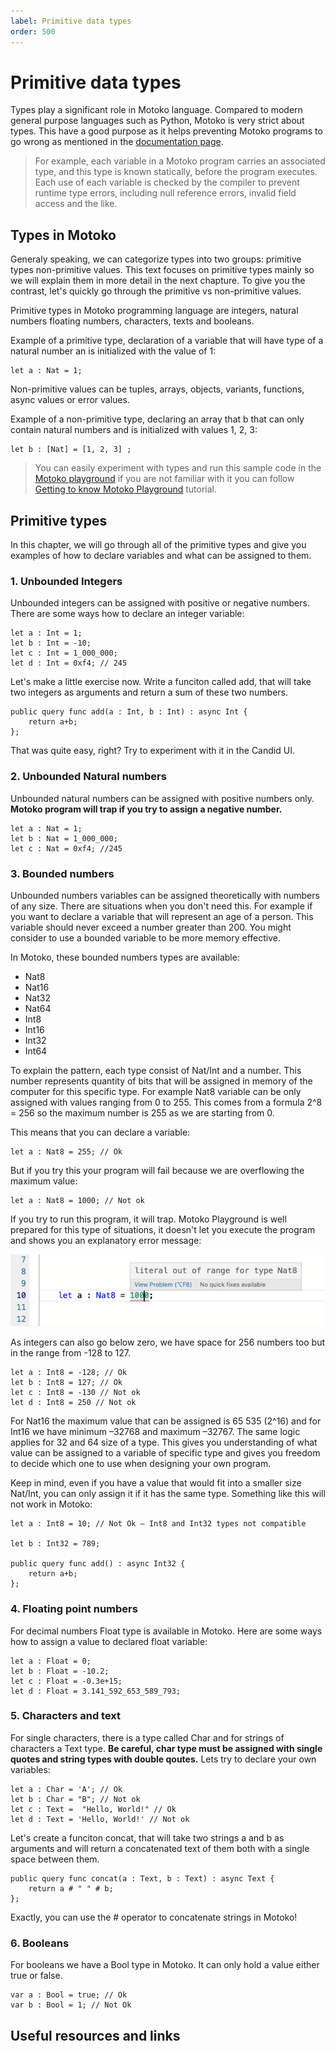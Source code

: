 ```yaml
---
label: Primitive data types
order: 500
---
```


# Primitive data types

Types play a significant role in Motoko language. Compared to modern general purpose languages such as Python, Motoko is very strict about  types. This have a good purpose as it helps preventing Motoko programs to go wrong as mentioned in the [documentation page](https://smartcontracts.org/docs/language-guide/motoko-introduction.html#pitch-types).

>For example, each variable in a Motoko program carries an associated type, and this type is known statically, before the program executes. Each use of each variable is checked by the compiler to prevent runtime type errors, including null reference errors, invalid field access and the like.

## Types in Motoko

Generaly speaking, we can categorize types into two groups: primitive types non-primitive values. This text focuses on primitive types mainly so we will explain them in more detail in the next chapture. To give you the contrast, let's quickly go through the primitive vs non-primitive values.

Primitive types in Motoko programming language are integers, natural numbers floating numbers, characters, texts and booleans.

Example of a primitive type, declaration of a variable that will have type of a natural number an is initialized with the value of 1:

```
let a : Nat = 1;
```

Non-primitive values can be tuples, arrays, objects, variants, functions, async values or error values.

Example of a non-primitive type, declaring an array that b that can only contain natural numbers and is initialized with values 1, 2, 3:
```
let b : [Nat] = [1, 2, 3] ;
```
> You can easily experiment with types and run this sample code in the [Motoko playground](https://m7sm4-2iaaa-aaaab-qabra-cai.raw.ic0.app/) if you are not familiar with it you can follow [Getting to know Motoko Playground](/tutorials/motoko_playground/) tutorial. 

## Primitive types

In this chapter, we will go through all of the primitive types and give you examples of how to declare variables and what can be assigned to them.

### 1. Unbounded Integers

Unbounded integers can be assigned with positive or negative numbers. There are some ways how to declare an integer variable:

```
let a : Int = 1;
let b : Int = -10;
let c : Int = 1_000_000;
let d : Int = 0xf4; // 245
```
Let's make a little exercise now. Write a funciton called add, that will take two integers as arguments and return a sum of these two numbers.
```
public query func add(a : Int, b : Int) : async Int {
    return a+b;
};
```
That was quite easy, right? Try to experiment with it in the Candid UI.


### 2. Unbounded Natural numbers

Unbounded natural numbers can be assigned with positive numbers only. **Motoko program will trap if you try to assign a negative number.**

```
let a : Nat = 1;
let b : Nat = 1_000_000;
let c : Nat = 0xf4; //245
```


### 3. Bounded numbers

Unbounded numbers variables can be assigned theoretically with numbers of any size. There are situations when you don't need this. For example if you want to declare a variable that will represent an age of a person. This variable should never exceed a number greater than 200. You might consider to use a bounded variable to be more memory effective.

In Motoko, these bounded numbers types are available:
- Nat8
- Nat16
- Nat32
- Nat64
- Int8
- Int16
- Int32
- Int64

To explain the pattern, each type consist of Nat/Int and a number. This number represents quantity of bits that will be assigned in memory of the computer for this specific type. For example Nat8 variable can be only assigned with values ranging from 0 to 255. This comes from a formula 2^8 = 256 so the maximum number is 255 as we are starting from 0.

This means that you can declare a variable:
```
let a : Nat8 = 255; // Ok
```

But if you try this your program will fail because we are overflowing the maximum value:
```
let a : Nat8 = 1000; // Not ok
```

If you try to run this program, it will trap. Motoko Playground is well prepared for this type of situations, it doesn't let you execute the program and shows you an explanatory error message:

![Overflowing the Nat8 value in Motoko Playground](../static/types_overflow.png)

As integers can also go below zero, we have space for 256 numbers too but in the range from -128 to 127.

```
let a : Int8 = -128; // Ok
let b : Int8 = 127; // Ok
let c : Int8 = -130 // Not ok
let d : Int8 = 250 // Not ok
```

For Nat16 the maximum value that can be assigned is 65 535 (2^16) and for Int16 we have minimum –32768 and maximum –32767. The same logic applies for 32 and 64 size of a type. This gives you understanding of what value can be assigned to a variable of specific type and gives you freedom to decide which one to use when designing your own program.

Keep in mind, even if you have a value that would fit into a smaller size Nat/Int, you can only assign it if it has the same type. Something like this will not work in Motoko:
```
let a : Int8 = 10; // Not Ok – Int8 and Int32 types not compatible

let b : Int32 = 789;

public query func add() : async Int32 {
    return a+b;
};
```
### 4. Floating point numbers

For decimal numbers Float type is available in Motoko. Here are some ways how to assign a value to declared float variable:

```
let a : Float = 0;
let b : Float = -10.2;
let c : Float = -0.3e+15;
let d : Float = 3.141_592_653_589_793;
```
### 5. Characters and text

For single characters, there is a type called Char and for strings of characters a Text type. **Be careful, char type must be assigned with single quotes and string types with double qoutes.** Lets try to declare your own variables:

```
let a : Char = 'A'; // Ok
let b : Char = "B"; // Not ok
let c : Text =  "Hello, World!" // Ok
let d : Text = 'Hello, World!' // Not ok
```

Let's create a funciton concat, that will take two strings a and b as arguments and will return a concatenated text of them both with a single space between them.

```
public query func concat(a : Text, b : Text) : async Text {
    return a # " " # b;
};
```
Exactly, you can use the # operator to concatenate strings in Motoko!


### 6. Booleans

For booleans we have a Bool type in Motoko. It can only hold a value either true or false.

```
var a : Bool = true; // Ok
var b : Bool = 1; // Not Ok
``` 
## Useful resources and links
